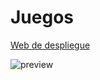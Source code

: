 # Juegos
[Web de despliegue](https://juegos-e3yq.onrender.com)

![preview](https://res.cloudinary.com/pruebaweb/image/upload/v1696990455/Captura_de_pantalla_2023-10-11_a_las_4.06.36_hblm9j.png)
